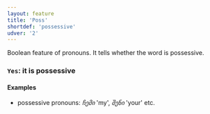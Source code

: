 ```yaml
---
layout: feature
title: 'Poss'
shortdef: 'possessive'
udver: '2'
---
```


Boolean feature of pronouns. It tells whether the word is possessive.

### <a name="Yes">`Yes`</a>: it is possessive

#### Examples

- possessive pronouns: _ჩემი_ 'my', _შენი_ 'your' etc.

<!-- Interlanguage links updated Po 11. listopadu 2024, 20:10:00 CET -->
